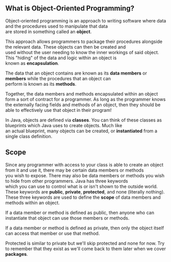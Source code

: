 ## What is Object-Oriented Programming?  
  
Object-oriented programming is an approach to writing software where data and the procedures used to manipulate that data  
are stored in something called an **object**.  
    
This approach allows programmers to package their procedures alongside the relevant data. These objects can then be created and  
used without the user needing to know the inner workings of said object. This "hiding" of the data and logic within an object is  
known as **encapsulation**.  
  
The data that an object contains are known as its **data members** or **members** while the procedures that an object can  
perform is known as its **methods**.  
  
Together, the data members and methods encapsulated within an object form a sort of contract for a programmer. As long as the programmer knows  
the externally facing fields and methods of an object, then they should be able to effectively use that object in their program!  
  
In Java, objects are defined via **classes**. You can think of these classes as blueprints which Java uses to create objects. Much like  
an actual blueprint, many objects can be created, or **instantiated** from a single class definition.
  
## Scope  
  
Since any programmer with access to your class is able to create an object from it and use it, there may be certain data members or methods  
you wish to expose. There may also be data members or methods you wish to hide from other programmers. Java has three keywords  
which you can use to control what is or isn't shown to the outside world. These keywords are **public**, **private**, **protected**, and none (literally nothing).  
These three keywords are used to define the **scope** of data members and methods within an object.  
  
If a data member or method is defined as public, then anyone who can instantiate that object can use those members or methods.  
  
If a data member or method is defined as private, then only the object itself can access that member or use that method.  
  
Protected is similar to private but we'll skip protected and none for now. Try to remember that they exist as we'll come back to them later when we cover **packages**.